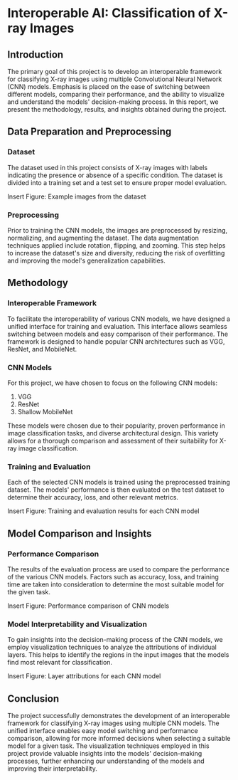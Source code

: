 # Interoperable AI: Classification of X-ray Images

## Introduction

The primary goal of this project is to develop an interoperable framework for classifying X-ray images using multiple Convolutional Neural Network (CNN) models. Emphasis is placed on the ease of switching between different models, comparing their performance, and the ability to visualize and understand the models' decision-making process. In this report, we present the methodology, results, and insights obtained during the project.

## Data Preparation and Preprocessing

### Dataset
The dataset used in this project consists of X-ray images with labels indicating the presence or absence of a specific condition. The dataset is divided into a training set and a test set to ensure proper model evaluation.

Insert Figure: Example images from the dataset

### Preprocessing
Prior to training the CNN models, the images are preprocessed by resizing, normalizing, and augmenting the dataset. The data augmentation techniques applied include rotation, flipping, and zooming. This step helps to increase the dataset's size and diversity, reducing the risk of overfitting and improving the model's generalization capabilities.

## Methodology

### Interoperable Framework
To facilitate the interoperability of various CNN models, we have designed a unified interface for training and evaluation. This interface allows seamless switching between models and easy comparison of their performance. The framework is designed to handle popular CNN architectures such as VGG, ResNet, and MobileNet.

### CNN Models
For this project, we have chosen to focus on the following CNN models:

1. VGG
2. ResNet
3. Shallow MobileNet

These models were chosen due to their popularity, proven performance in image classification tasks, and diverse architectural design. This variety allows for a thorough comparison and assessment of their suitability for X-ray image classification.

### Training and Evaluation
Each of the selected CNN models is trained using the preprocessed training dataset. The models' performance is then evaluated on the test dataset to determine their accuracy, loss, and other relevant metrics.

Insert Figure: Training and evaluation results for each CNN model

## Model Comparison and Insights

### Performance Comparison
The results of the evaluation process are used to compare the performance of the various CNN models. Factors such as accuracy, loss, and training time are taken into consideration to determine the most suitable model for the given task.

Insert Figure: Performance comparison of CNN models

### Model Interpretability and Visualization
To gain insights into the decision-making process of the CNN models, we employ visualization techniques to analyze the attributions of individual layers. This helps to identify the regions in the input images that the models find most relevant for classification.

Insert Figure: Layer attributions for each CNN model

## Conclusion

The project successfully demonstrates the development of an interoperable framework for classifying X-ray images using multiple CNN models. The unified interface enables easy model switching and performance comparison, allowing for more informed decisions when selecting a suitable model for a given task. The visualization techniques employed in this project provide valuable insights into the models' decision-making processes, further enhancing our understanding of the models and improving their interpretability.